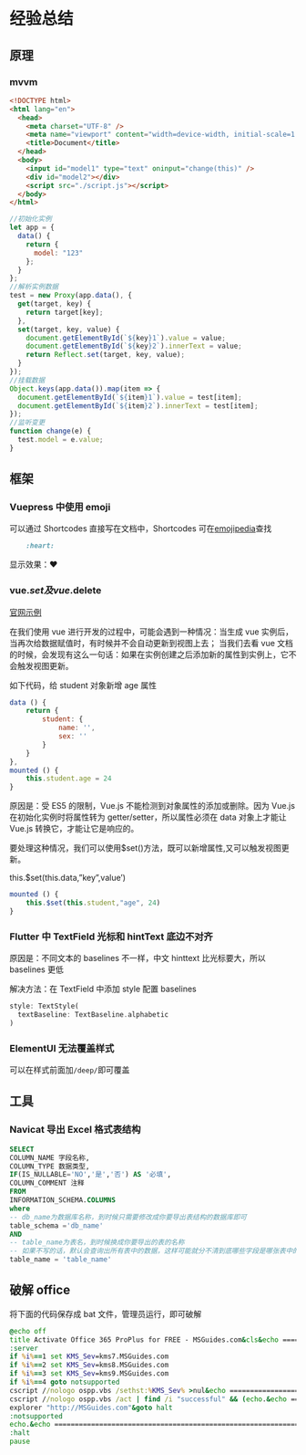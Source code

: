 # 经验总结

## 原理

### mvvm

```html
<!DOCTYPE html>
<html lang="en">
  <head>
    <meta charset="UTF-8" />
    <meta name="viewport" content="width=device-width, initial-scale=1.0" />
    <title>Document</title>
  </head>
  <body>
    <input id="model1" type="text" oninput="change(this)" />
    <div id="model2"></div>
    <script src="./script.js"></script>
  </body>
</html>
```

```js
//初始化实例
let app = {
  data() {
    return {
      model: "123"
    };
  }
};
//解析实例数据
test = new Proxy(app.data(), {
  get(target, key) {
    return target[key];
  },
  set(target, key, value) {
    document.getElementById(`${key}1`).value = value;
    document.getElementById(`${key}2`).innerText = value;
    return Reflect.set(target, key, value);
  }
});
//挂载数据
Object.keys(app.data()).map(item => {
  document.getElementById(`${item}1`).value = test[item];
  document.getElementById(`${item}2`).innerText = test[item];
});
//监听变更
function change(e) {
  test.model = e.value;
}
```

## 框架

### Vuepress 中使用 emoji

可以通过 Shortcodes 直接写在文档中，Shortcodes 可在[emojipedia](https://emojipedia.org)查找

```markdown
    :heart:
```

显示效果：:heart:

### vue.$set及vue.$delete

[官网示例](https://cn.vuejs.org/v2/api/#Vue-set)

在我们使用 vue 进行开发的过程中，可能会遇到一种情况：当生成 vue 实例后，当再次给数据赋值时，有时候并不会自动更新到视图上去；
当我们去看 vue 文档的时候，会发现有这么一句话：如果在实例创建之后添加新的属性到实例上，它不会触发视图更新。

如下代码，给 student 对象新增 age 属性

```js
data () {
    return {
        student: {
            name: '',
            sex: ''
        }
    }
},
mounted () {
    this.student.age = 24
}
```

原因是：受 ES5 的限制，Vue.js 不能检测到对象属性的添加或删除。因为 Vue.js 在初始化实例时将属性转为 getter/setter，所以属性必须在 data 对象上才能让 Vue.js 转换它，才能让它是响应的。

要处理这种情况，我们可以使用\$set()方法，既可以新增属性,又可以触发视图更新。

this.\$set(this.data,”key”,value’)

```js
mounted () {
    this.$set(this.student,"age", 24)
}
```

### Flutter 中 TextField 光标和 hintText 底边不对齐

原因是：不同文本的 baselines 不一样，中文 hinttext 比光标要大，所以 baselines 更低

解决方法：在 TextField 中添加 style 配置 baselines

```dart
style: TextStyle(
  textBaseline: TextBaseline.alphabetic
)
```

### ElementUI 无法覆盖样式

可以在样式前面加`/deep/`即可覆盖

## 工具

### Navicat 导出 Excel 格式表结构

```sql
SELECT
COLUMN_NAME 字段名称,
COLUMN_TYPE 数据类型,
IF(IS_NULLABLE='NO','是','否') AS '必填',
COLUMN_COMMENT 注释
FROM
INFORMATION_SCHEMA.COLUMNS
where
-- db_name为数据库名称，到时候只需要修改成你要导出表结构的数据库即可
table_schema ='db_name'
AND
-- table_name为表名，到时候换成你要导出的表的名称
-- 如果不写的话，默认会查询出所有表中的数据，这样可能就分不清到底哪些字段是哪张表中的了
table_name = 'table_name'
```

## 破解 office

将下面的代码保存成 bat 文件，管理员运行，即可破解

```bat
@echo off
title Activate Office 365 ProPlus for FREE - MSGuides.com&cls&echo ============================================================================&echo #Project: Activating Microsoft software products for FREE without software&echo ============================================================================&echo.&echo #Supported products: Office 365 ProPlus (x86-x64)&echo.&echo.&(if exist "%ProgramFiles%\Microsoft Office\Office16\ospp.vbs" cd /d "%ProgramFiles%\Microsoft Office\Office16")&(if exist "%ProgramFiles(x86)%\Microsoft Office\Office16\ospp.vbs" cd /d "%ProgramFiles(x86)%\Microsoft Office\Office16")&(for /f %%x in ('dir /b ..\root\Licenses16\proplusvl_kms*.xrm-ms') do cscript ospp.vbs /inslic:"..\root\Licenses16\%%x" >nul)&(for /f %%x in ('dir /b ..\root\Licenses16\proplusvl_mak*.xrm-ms') do cscript ospp.vbs /inslic:"..\root\Licenses16\%%x" >nul)&echo.&echo ============================================================================&echo Activating your Office...&cscript //nologo ospp.vbs /unpkey:WFG99 >nul&cscript //nologo ospp.vbs /unpkey:DRTFM >nul&cscript //nologo ospp.vbs /unpkey:BTDRB >nul&cscript //nologo ospp.vbs /inpkey:XQNVK-8JYDB-WJ9W3-YJ8YR-WFG99 >nul&set i=1
:server
if %i%==1 set KMS_Sev=kms7.MSGuides.com
if %i%==2 set KMS_Sev=kms8.MSGuides.com
if %i%==3 set KMS_Sev=kms9.MSGuides.com
if %i%==4 goto notsupported
cscript //nologo ospp.vbs /sethst:%KMS_Sev% >nul&echo ============================================================================&echo.&echo.
cscript //nologo ospp.vbs /act | find /i "successful" && (echo.&echo ============================================================================&echo.&echo #My official blog: MSGuides.com&echo.&echo #How it works: bit.ly/kms-server&echo.&echo #Please feel free to contact me at msguides.com@gmail.com if you have any questions or concerns.&echo.&echo #Please consider supporting this project: donate.msguides.com&echo #Your support is helping me keep my servers running everyday!&echo.&echo ============================================================================&choice /n /c YN /m "Would you like to visit my blog [Y,N]?" & if errorlevel 2 exit) || (echo The connection to my KMS server failed! Trying to connect to another one... & echo Please wait... & echo. & echo. & set /a i+=1 & goto server)
explorer "http://MSGuides.com"&goto halt
:notsupported
echo.&echo ============================================================================&echo Sorry! Your version is not supported.&echo Please try installing the latest version here: bit.ly/odt2k16
:halt
pause
```
